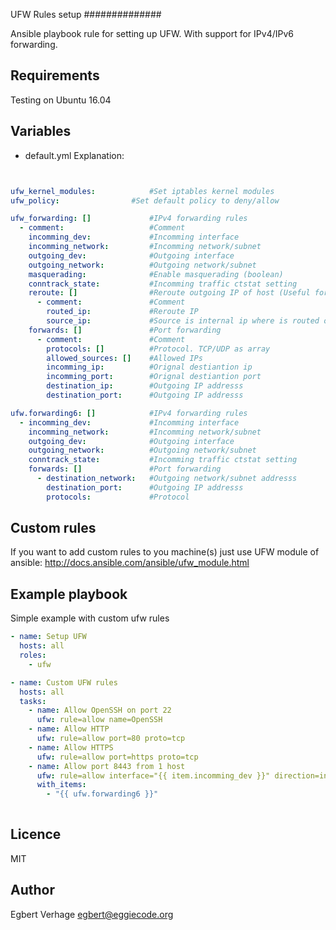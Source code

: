 UFW Rules setup
##############

Ansible playbook rule for setting up UFW. With support for IPv4/IPv6 forwarding.

Requirements 
---------

Testing on Ubuntu 16.04

Variables
---------
- default.yml
Explanation:
```yaml


ufw_kernel_modules:  	       #Set iptables kernel modules
ufw_policy:  		       #Set default policy to deny/allow

ufw_forwarding: []             #IPv4 forwarding rules
  - comment:                   #Comment
    incomming_dev:             #Incomming interface
    incomming_network:         #Incomming network/subnet
    outgoing_dev:              #Outgoing interface
    outgoing_network:          #Outgoing network/subnet
    masquerading:              #Enable masquerading (boolean)
    conntrack_state:           #Incomming traffic ctstat setting
    reroute: []                #Reroute outgoing IP of host (Useful for internal subnets)
      - comment:               #Comment
        routed_ip:             #Reroute IP
        source_ip:             #Source is internal ip where is routed out
    forwards: []               #Port forwarding
      - comment:               #Comment
        protocols: []          #Protocol. TCP/UDP as array
        allowed_sources: []    #Allowed IPs
        incomming_ip:          #Orignal destiantion ip
        incomming_port:        #Orignal destiantion port
        destination_ip:        #Outgoing IP addresss
        destination_port:      #Outgoing IP addresss

ufw.forwarding6: []            #IPv4 forwarding rules
  - incomming_dev:             #Incomming interface
    incomming_network:         #Incomming network/subnet
    outgoing_dev:              #Outgoing interface
    outgoing_network:          #Outgoing network/subnet
    conntrack_state:           #Incomming traffic ctstat setting
    forwards: []               #Port forwarding
      - destination_network:   #Outgoing network/subnet addresss
        destination_port:      #Outgoing IP addresss
        protocols:             #Protocol

```

Custom rules
------------

If you want to add custom rules to you machine(s) just use UFW module of ansible:
http://docs.ansible.com/ansible/ufw_module.html

Example playbook
----------------

Simple example with custom ufw rules
```yaml
- name: Setup UFW 
  hosts: all
  roles:
    - ufw

- name: Custom UFW rules
  hosts: all
  tasks:
    - name: Allow OpenSSH on port 22
      ufw: rule=allow name=OpenSSH
    - name: Allow HTTP 
      ufw: rule=allow port=80 proto=tcp 
    - name: Allow HTTPS 
      ufw: rule=allow port=https proto=tcp 
    - name: Allow port 8443 from 1 host 
      ufw: rule=allow interface="{{ item.incomming_dev }}" direction=in proto=tcp src="2001:db8:1337:beef:cafe::1" to_port=8443
      with_items:
        - "{{ ufw.forwarding6 }}"
    
```


Licence
-------

MIT

Author
-------

Egbert Verhage <egbert@eggiecode.org>
